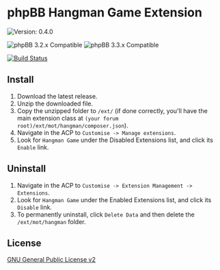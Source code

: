 # phpBB Hangman Game Extension

![Version: 0.4.0](https://img.shields.io/badge/Version-0.4.0-green)  
  
![phpBB 3.2.x Compatible](https://img.shields.io/badge/phpBB-3.2.x%20Compatible-009BDF)
![phpBB 3.3.x Compatible](https://img.shields.io/badge/phpBB-3.3.x%20Compatible-009BDF)  

[![Build Status](https://github.com/Mike-on-Tour/hangman/workflows/Tests/badge.svg)](https://github.com/Mike-on-Tour/hangman/actions)

## Install

1. Download the latest release.
2. Unzip the downloaded file.
3. Copy the unzipped folder to `/ext/` (if done correctly, you'll have the main extension class at `(your forum root)/ext/mot/hangman/composer.json`).
4. Navigate in the ACP to `Customise -> Manage extensions`.
5. Look for `Hangman Game` under the Disabled Extensions list, and click its `Enable` link.

## Uninstall

1. Navigate in the ACP to `Customise -> Extension Management -> Extensions`.
2. Look for `Hangman Game` under the Enabled Extensions list, and click its `Disable` link.
3. To permanently uninstall, click `Delete Data` and then delete the `/ext/mot/hangman` folder.

## License
[GNU General Public License v2](http://opensource.org/licenses/GPL-2.0)
